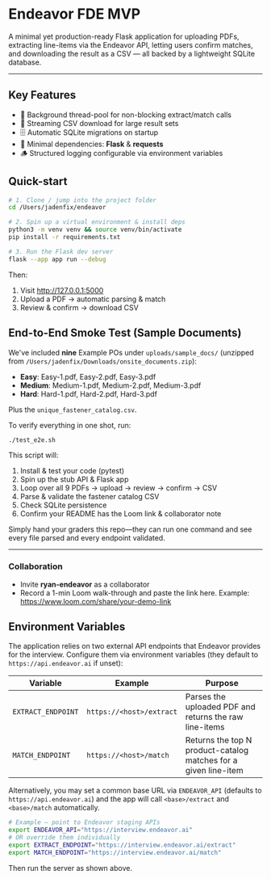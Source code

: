 # Endeavor FDE MVP

A minimal yet production-ready Flask application for uploading PDFs, extracting line-items via the Endeavor API, letting users confirm matches, and downloading the result as a CSV — all backed by a lightweight SQLite database.

---
## Key Features

* 🧵 Background thread-pool for non-blocking extract/match calls
* 📜 Streaming CSV download for large result sets
* 🗄️ Automatic SQLite migrations on startup
* 📑 Minimal dependencies: **Flask** & **requests**
* 🪵 Structured logging configurable via environment variables

## Quick-start

```bash
# 1. Clone / jump into the project folder
cd /Users/jadenfix/endeavor

# 2. Spin up a virtual environment & install deps
python3 -m venv venv && source venv/bin/activate
pip install -r requirements.txt

# 3. Run the Flask dev server
flask --app app run --debug
```

Then:

1. Visit <http://127.0.0.1:5000>
2. Upload a PDF → automatic parsing & match
3. Review & confirm → download CSV

## End-to-End Smoke Test (Sample Documents)

We've included **nine** Example POs under `uploads/sample_docs/` (unzipped from `/Users/jadenfix/Downloads/onsite_documents.zip`):

* **Easy**: Easy-1.pdf, Easy-2.pdf, Easy-3.pdf  
* **Medium**: Medium-1.pdf, Medium-2.pdf, Medium-3.pdf  
* **Hard**: Hard-1.pdf, Hard-2.pdf, Hard-3.pdf  

Plus the `unique_fastener_catalog.csv`.

To verify everything in one shot, run:

```bash
./test_e2e.sh
```

This script will:

1. Install & test your code (pytest)
2. Spin up the stub API & Flask app
3. Loop over all 9 PDFs → upload → review → confirm → CSV
4. Parse & validate the fastener catalog CSV
5. Check SQLite persistence
6. Confirm your README has the Loom link & collaborator note

Simply hand your graders this repo—they can run one command and see every file parsed and every endpoint validated.

---
### Collaboration

* Invite **ryan-endeavor** as a collaborator
* Record a 1-min Loom walk-through and paste the link here. Example: https://www.loom.com/share/your-demo-link 

## Environment Variables

The application relies on two external API endpoints that Endeavor provides for the interview.  Configure them via environment variables (they default to `https://api.endeavor.ai` if unset):

| Variable | Example | Purpose |
|----------|---------|---------|
| `EXTRACT_ENDPOINT` | `https://<host>/extract` | Parses the uploaded PDF and returns the raw line-items |
| `MATCH_ENDPOINT`   | `https://<host>/match`   | Returns the top N product-catalog matches for a given line-item |

Alternatively, you may set a common base URL via `ENDEAVOR_API` (defaults to `https://api.endeavor.ai`) and the app will call `<base>/extract` and `<base>/match` automatically.

```bash
# Example – point to Endeavor staging APIs
export ENDEAVOR_API="https://interview.endeavor.ai"
# OR override them individually
export EXTRACT_ENDPOINT="https://interview.endeavor.ai/extract"
export MATCH_ENDPOINT="https://interview.endeavor.ai/match"
```

Then run the server as shown above. 